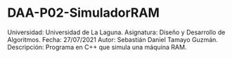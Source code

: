 # DAA-P02-SimuladorRAM
Universidad: Universidad de La Laguna.
Asignatura: Diseño y Desarrollo de Algoritmos.
Fecha: 27/07/2021
Autor: Sebastián Daniel Tamayo Guzmán.
Descripción: Programa en C++ que simula una máquina RAM.
